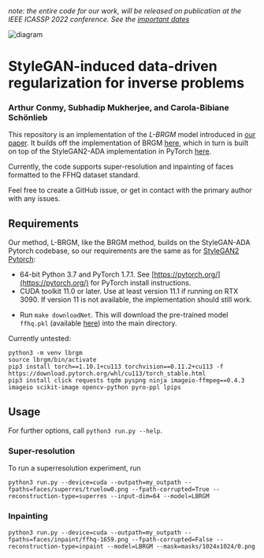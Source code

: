 &nbsp;
&nbsp;
&nbsp;
&nbsp;
&nbsp;

*note: the entire code for our work, will be released on publication at the IEEE ICASSP 2022 conference. See the [important dates](https://2022.ieeeicassp.org/important_dates.php)*

![diagram](https://i.imgur.com/owOS2K3.jpg)

# StyleGAN-induced data-driven regularization for inverse problems <!-- # STYLEGAN-INDUCED DATA-DRIVEN REGULARIZATION FOR in PROBLEMS -->
### Arthur Conmy, Subhadip Mukherjee, and Carola-Bibiane Schönlieb

This repository is an implementation of the *L-BRGM* model introduced in [our paper](https://arxiv.org/abs/2110.03814). It builds off the implementation of BRGM [here](https://github.com/razvanmarinescu/brgm-pytorch), which in turn is built on top of the StyleGAN2-ADA implementation in PyTorch [here](https://github.com/NVlabs/stylegan2-ada-pytorch).

Currently, the code supports super-resolution and inpainting of faces formatted to the FFHQ dataset standard.

Feel free to create a GitHub issue, or get in contact with the primary author with any issues.

## Requirements

Our method, L-BRGM, like the BRGM method, builds on the StyleGAN-ADA Pytorch codebase, so our requirements are the same as for [StyleGAN2 Pytorch](https://github.com/NVlabs/stylegan2-ada-pytorch):
* 64-bit Python 3.7 and PyTorch 1.7.1. See [https://pytorch.org/](https://pytorch.org/) for PyTorch install instructions.
* CUDA toolkit 11.0 or later.  Use at least version 11.1 if running on RTX 3090. If version 11 is not available, the implementation should still work.
<!-- * The folder `images1024x1024` from the FFHQ dataset (currently hosted on [drive](https://drive.google.com/drive/folders/1u2xu7bSrWxrbUxk-dT-UvEJq8IjdmNTP). Note that shortcuts the folder can be used if working in colab to save lots of downloading). -->
* Run `make downloadNet`. This will download the pre-trained model `ffhq.pkl` (available [here](https://dl.dropboxusercontent.com/s/jlgybz6nfhmpv54/ffhq.pkl)) into the main directory.

Currently untested:

```
python3 -m venv lbrgm 
source lbrgm/bin/activate
pip3 install torch==1.10.1+cu113 torchvision==0.11.2+cu113 -f https://download.pytorch.org/whl/cu113/torch_stable.html
pip3 install click requests tqdm pyspng ninja imageio-ffmpeg==0.4.3 imageio scikit-image opencv-python pyro-ppl lpips
```

## Usage

For further options, call `python3 run.py --help`.

### Super-resolution

To run a superresolution experiment, run

```
python3 run.py --device=cuda --outpath=my_outpath --fpaths=faces/superres/truelow0.png --fpath-corrupted=True --reconstruction-type=superres --input-dim=64 --model=LBRGM
```

### Inpainting 

```
python3 run.py --device=cuda --outpath=my_outpath --fpaths=faces/inpaint/ffhq-1659.png --fpath-corrupted=False --reconstruction-type=inpaint --model=LBRGM --mask=masks/1024x1024/0.png
```

<!-- * Python libraries: `pip install click requests tqdm pyspng ninja imageio-ffmpeg==0.4.3`.  We use the Anaconda3 2020.11 distribution which installs most of these by default. -->
<!-- * 1&ndash;8 high-end NVIDIA GPUs with at least 12 GB of memory. We have done all testing and development using NVIDIA DGX-1 with 8 Tesla V100 GPUs. -->
<!-- * For running the inference from a pre-trained model, you need 1 GPU with at least 12GB of memory. We ran on NVIDIA Titan Xp. For training a new StyleGAN2-ADA generator, you need 1-8 GPUS. -->

<!-- Current limitations -->
<!-- No setting seed for reproducible results -->
<!-- No support for DeepGIN or GFPGAN -->
<!-- No colab notebook -->
<!-- No advice for run-it-yourself -->